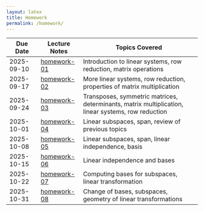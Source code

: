 ```yaml
---
layout: latex
title: Homework
permalink: /homework/
---
```



 Due Date        | Lecture Notes              | Topics Covered
-------------|----------------------------|-------------
 2025-09-10  | [homework-01](homework/homework-01/homework-01.pdf)      | Introduction to linear systems, row reduction, matrix operations
 2025-09-17  | [homework-02](homework/homework-02/homework-02.pdf)      | More linear systems, row reduction, properties of matrix multiplication
 2025-09-24  | [homework-03](homework/homework-03/homework-03.pdf)      | Transposes, symmetric matrices, determinants, matrix multiplication, linear systems, row reduction
 2025-10-01  | [homework-04](homework/homework-04/homework-04.pdf)      | Linear subspaces, span, review of previous topics
 2025-10-08  | [homework-05](homework/homework-05/homework-05.pdf)      | Linear subspaces, span, linear independence, basis
 2025-10-15  | [homework-06](homework/homework-06/homework-06.pdf)      | Linear independence and bases 
 2025-10-22  | [homework-07](homework/homework-07/homework-07.pdf)      | Computing bases for subspaces, linear transformation
 2025-10-31  | [homework-08](homework/homework-08/homework-08.pdf)      | Change of bases, subspaces, geometry of linear transformations
 

